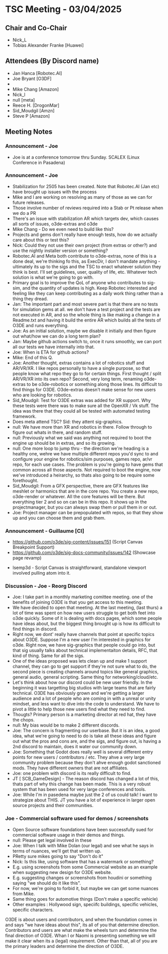 # TSC Meeting - 03/04/2025

## Chair and Co-Chair
* Nick_L
* Tobias Alexander Franke [Huawei]

## Attendees (By Discord name)
* Jan Hanca [Robotec.AI]
* Joe Bryant [O3DF]
* 
* Mike Chang [Amazon]
* Nick_l
* null [meta]
* Reece H. [DrogonMar]
* Sid_Moudgil [Amzn]
* Steve P [Amazon]

## Meeting Notes

### Announcement - Joe
* Joe is at a conference tomorrow thru Sunday. SCALEX (Linux Conference in Pasadena)

### Announcement - Joe
* Stabilization for 2505 has been created.  Note that Robotec.AI (Jan etc) have brought up issues with the process
* Mike and I are working on resolving as many of those as we can for future releases.
* Those involve number of reviews required into a Stab or Pt release when we do a PR
* There's an issue with stabilization AR which targets dev, which causes all sorts of issues, o3de-extras and o3de
* Mike Chang - Do we even need to build like this?  
*    Projects and gems don't really have enough tests, how do we actually care about this or test this?
* Nick:  Could they not use their own project (from extras or other?) and use the nightly installer version or something?
* Robotec.AI and Meta both contribute to o3de-extras, none of this is a done deal, we're thinking fo this, as ExecDir, I don't mandate 
  anything - ultimately its up to the sigs and the TSC to enact whatever solution they think is best.  I'll set guidelines, user, quality
  of life, etc.  Whatever tech solution is what we're going to go with.
* Primary goal is to improve the QoL of anyone who contributes to sig-sim, and the quantity of updates is high.  Keep Robotec interested
  and feeling like they can keep contributing as a daily work thing rather than a thing they dread.
* Jan:  The important part and most severe part is that there are no tests for simulation gems at all.  we don't have a test project
  and the tests are not executed in AR, and so the whole thing is like making a change in a Readme.txt and having it build the entire
  AR which builds all the tests of O3DE and runs everything.
* Joe: As an initial solution, maybe we disable it initially and then figure out what/how we can do a long term plan?
* Jan: Maybe github actions switch to, once it runs smoothly, we can port all our tests we have internally into that.
* Joe: When is ETA for github actions?
* Mike: End of this Q.
* Joe: Another thought, extras contains a lot of robotics stuff and AR/VR/XR.  I like repos personally to have a single purpose, so that
  people know what repo they go to for certain things.  First thought / split AR/VR/XR into its own repo?  Second, very long term, 
  renaming o3de-extras to be o3de-robotics or something along those lines.  Its difficult to find things for O3DE.  O3de-extras doesn't make
  sense for new users who are looking for robotics.
* Sid_Moudgil: Test for O3DE extras was added for XR support.  Why these tests were there was to make sure all the OpenXR / Vk stuff.
  The idea was there that they could all be tested with automated testing framework.
* Does meta attend TSC?  Sid: they attent sig-graphics.
* null:  We have more than XR and robotics in there.  Follow through to figure out whats in there, and random stuff.
* null:  Previously what we said was anything not required to boot the engine up should be in extras, and so its growing.
* null:  One more loop to jump thru - the direction we're heading is a healthy one, wehre we have multiple different repos you'd sync to and configure your engine for robotics/sim purposes, games repo, ar/vr repo, for each use cases.   The problem is you're going to have gems that common across all those aspects.  Not required to boot the engine, now we've introduced a heirarchy, so thats also going to be require some forethought.
* Sid_Moudgil:  From a GFX perspective, there are GFX features like meshlet or harmonics that are in the core repo. You create a new repo, o3de-render or whatever.  All the core features will be there.  But everything tier 2 and so on can be in this repo.  It shows up in the projectmanager, but you can always swap them or pull them in or out.
* Joe:  Project manager can be prepopulated with repos, so that they show up and you can choose them and grab them.

### Announcement - Guillaume [CI]
- https://github.com/o3de/sig-content/issues/151 (Script Canvas Breakpoint Support)
- https://github.com/o3de/sig-docs-community/issues/142 (Showcase page revamp)
* lsemp3d - Script Canvas is straightforward, standalone viewport involved pulling atom into it.

### Discussion - Joe - Reorg Discord
* Joe:  I take part in a monthly marketing comittee meeting.  one of the benefits of joining O3DE is that you get access to this meeting.
* We have decided to open that meeting.  At the last meeting, (last thurs) a lot of time was spent on how new users struggle to get both
  feet into o3de quickly.  Some of it is dealing with docs pages, which some people have ideas about, but the biggest thing brought up
  is how its difficult to find things in discord.  
* Right now, we dont' really have channels that point at specific topics about O3DE.   Suppose I'm a new user I'm interested in graphics for
  o3de.  Right now, we have sig-graphics that people could go into, but that sig usually talks about technical implementaiton details, RFC, 
  that kind of thing.  Same for all the sigs.  
* One of the ideas proposed was lets clean up and make 1 support channel, they can go to get support if they're not sure what to do, the second
  piece is creating channels around topics like general graphics, general audio, general scripting.  Same thing for networking/cloud/etc.
* Let's think about how our discord could be new user friendly.  In the beginning it was targetting big studios with large teams that are fairly
  technical.  O3DE has obviously grown and we're getting a larger audience and a lot of people who are coming in with a unreal or unity mindset,
  and less want to dive into the code to understand.  We have to pivot a little to help those new users find what they need to find.
* Thougts?  Primary person is a marketing director at red hat, they have the chops.
* null:  My bias would be to make 2 different discords. 
* Joe: The concern is fragmenting our userbase.  But it is an idea, a good idea, what we're going to need to do is take all these ideas and figure
  out what the pros and cons are, and the sigs, and figure out, is having a 2nd discord to maintain, does it water our community down.
* Joe:  Something that Godot does really well is several different entry points for new users / contributors / etc.  They ahve a very large
  community problem because they don't ahve enough godot sanctioned mods.  They have different owners that are not affiliates.
* Joe:  one problem with discord is its really difficult to find.
* JT [ SCB_GameDesign] - The reason discord has changed a lot of this, thats part of why this change has been made.  This is a very robust system
  that has been used for very large conferences and tools.
* Joe:  While I'm in pasedena maybe just the 2 of us could talk!  I want to strategize about THIS.  JT you have a lot of experience in larger open
  source projects and their communities.

### Joe - Commercial software used for demos / screenshots
* Open Source software foundations have been successfully sued for commercial software usage in their demos and things.
* null: Please get legal involved in these
* Joe: When I talk with Mike Dolan (our legal) and see what he says in terms of nuances, we'll get that written up.
* PRetty sure mikes going to say "Don't do it"
* Nick: Is this like, using software that has a watermark or something?
* E.g. using screenshots from some Commercial website as an example when suggesting new design for O3DE website.
* E.g. suggesting changes or screenshots from houdini or something saying "we should do it like this".
* For now, we're going to forbid it, but maybe we can get some nuances from Mike.
* Same thing goes for automotive things (Don't make a specific vehicle)
* Other examples :  Hollywood sign, speciifc buildings, specific vehicles, specific characters.


O3DE is about users and contributors, and when the foundation comes in and says "we have ideas about this", its all of you that determine direction.
Contributors and users are what make the wheels turn and determine the final direction of O3DE.  Whan I or Naomi is presenting something we will
make it clear when its a (legal) requirement.  Other than that, all of you are the primary leaders and determine the direction of O3DE.
